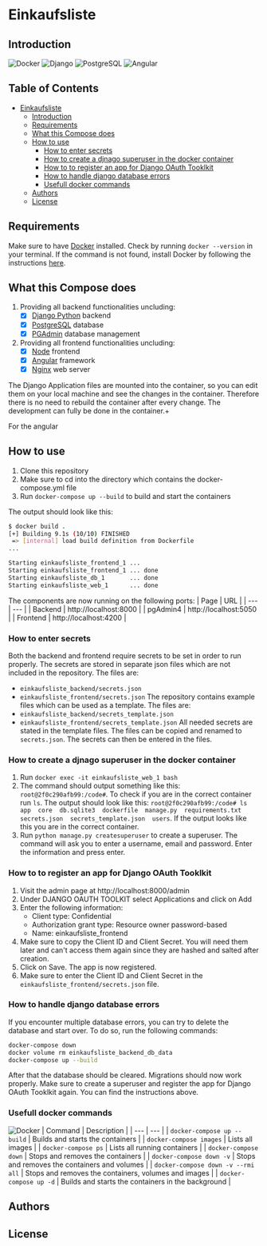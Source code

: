 
# Einkaufsliste

## Introduction
![Docker](https://img.shields.io/badge/Docker-2496ED?style=for-the-badge&logo=docker&logoColor=white)
![Django](https://img.shields.io/badge/Django-092E20?style=for-the-badge&logo=django&logoColor=white)
![PostgreSQL](https://img.shields.io/badge/PostgreSQL-316192?style=for-the-badge&logo=postgresql&logoColor=white)
![Angular](https://img.shields.io/badge/Angular-DD0031?style=for-the-badge&logo=angular&logoColor=white)



## Table of Contents <!-- omit in toc -->
- [Einkaufsliste](#einkaufsliste)
  - [Introduction](#introduction)
  - [Requirements](#requirements)
  - [What this Compose does](#what-this-compose-does)
  - [How to use](#how-to-use)
    - [How to enter secrets](#how-to-enter-secrets)
    - [How to create a djnago superuser in the docker container](#how-to-create-a-djnago-superuser-in-the-docker-container)
    - [How to to register an app for Django OAuth Tooklkit](#how-to-to-register-an-app-for-django-oauth-tooklkit)
    - [How to handle django database errors](#how-to-handle-django-database-errors)
    - [Usefull docker commands](#usefull-docker-commands)
  - [Authors](#authors)
  - [License](#license)

## Requirements
Make sure to have [Docker](https://www.docker.com/) installed.
Check by running `docker --version` in your terminal. If the command is not found, install Docker by following the instructions [here](https://docs.docker.com/get-docker/).


## What this Compose does
1. Providing all backend functionalities uncluding:
   - [x] [Django Python](https://www.djangoproject.com/) backend
   - [x] [PostgreSQL](https://www.postgresql.org/) database
   - [x] [PGAdmin](https://www.pgadmin.org/) database management

2. Providing all frontend functionalities uncluding:
   - [x] [Node](https://nodejs.org/en/) frontend
   - [x] [Angular](https://reactjs.org/) framework
   - [x] [Nginx](https://www.nginx.com/) web server

The Django Application files are mounted into the container, so you can edit them on your local machine and see the changes in the container. Therefore there is no need to rebuild the container after every change. The development can fully be done in the container.+

For the angular 

## How to use
1. Clone this repository
2. Make sure to cd into the directory which contains the docker-compose.yml file
3. Run ```docker-compose up --build``` to build and start the containers

The output should look like this:
```bash
$ docker build .
[+] Building 9.1s (10/10) FINISHED
 => [internal] load build definition from Dockerfile
...

Starting einkaufsliste_frontend_1 ... 
Starting einkaufsliste_frontend_1 ... done
Starting einkaufsliste_db_1       ... done
Starting einkaufsliste_web_1      ... done
```
The components are now running on the following ports:
| Page | URL |
| --- | --- |
| Backend | http://localhost:8000 |
| pgAdmin4 | http://localhost:5050 |
| Frontend | http://localhost:4200 |

### How to enter secrets
Both the backend and frontend require secrets to be set in order to run properly. The secrets are stored in separate json files which are not included in the repository. The files are:
- ```einkaufsliste_backend/secrets.json```
- ```einkaufsliste_frontend/secrets.json```
The repository contains example files which can be used as a template. The files are:
- ```einkaufsliste_backend/secrets_template.json```
- ```einkaufsliste_frontend/secrets_template.json```
All needed secrets are stated in the template files. The files can be copied and renamed to ```secrets.json```. The secrets can then be entered in the files.

### How to create a djnago superuser in the docker container
1. Run ```docker exec -it einkaufsliste_web_1 bash```
2. The command should output something like this: ```root@2f0c290afb99:/code#```. To check if you are in the correct container run ```ls```. The output should look like this: ```root@2f0c290afb99:/code# ls
app  core  db.sqlite3  dockerfile  manage.py  requirements.txt  secrets.json  secrets_template.json  users```. If the output looks like this you are in the correct container.
3. Run ```python manage.py createsuperuser``` to create a superuser. The command will ask you to enter a username, email and password. Enter the information and press enter.

### How to to register an app for Django OAuth Tooklkit
1. Visit the admin page at http://localhost:8000/admin
2. Under DJANGO OAUTH TOOLKIT select Applications and click on Add
3. Enter the following information:
   - Client type: Confidential
   - Authorization grant type: Resource owner password-based
   - Name: einkaufsliste_frontend
4. Make sure to copy the Client ID and Client Secret. You will need them later and can't access them again since they are hashed and salted after creation.
5. Click on Save. The app is now registered.
6. Make sure to enter the Client ID and Client Secret in the ```einkaufsliste_frontend/secrets.json``` file.

### How to handle django database errors
If you encounter multiple database errors, you can try to delete the database and start over. To do so, run the following commands:
```bash
docker-compose down
docker volume rm einkaufsliste_backend_db_data
docker-compose up --build
```
After that the database should be cleared. Migrations should now work properly. Make sure to create a superuser and register the app for Django OAuth Tooklkit again. You can find the instructions above. 

### Usefull docker commands
![Docker](https://img.shields.io/badge/Docker-2496ED?style=for-the-badge&logo=docker&logoColor=white)
| Command | Description |
| --- | --- |
| ```docker-compose up --build``` | Builds and starts the containers |
| ```docker-compose images``` | Lists all images |
| ```docker-compose ps``` | Lists all running containers |
| ```docker-compose down``` | Stops and removes the containers |
| ```docker-compose down -v``` | Stops and removes the containers and volumes |
| ```docker-compose down -v --rmi all``` | Stops and removes the containers, volumes and images |
| ```docker-compose up -d``` | Builds and starts the containers in the background |
## Authors

## License
